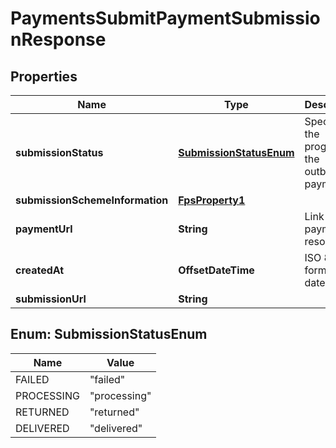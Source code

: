 

# PaymentsSubmitPaymentSubmissionResponse


## Properties

| Name | Type | Description | Notes |
|------------ | ------------- | ------------- | -------------|
|**submissionStatus** | [**SubmissionStatusEnum**](#SubmissionStatusEnum) | Specifies the progress of the outbound payment. |  |
|**submissionSchemeInformation** | [**FpsProperty1**](FpsProperty1.md) |  |  |
|**paymentUrl** | **String** | Link to the payment resource. |  |
|**createdAt** | **OffsetDateTime** | ISO 8601 formatted date-time. |  |
|**submissionUrl** | **String** |  |  |



## Enum: SubmissionStatusEnum

| Name | Value |
|---- | -----|
| FAILED | &quot;failed&quot; |
| PROCESSING | &quot;processing&quot; |
| RETURNED | &quot;returned&quot; |
| DELIVERED | &quot;delivered&quot; |



